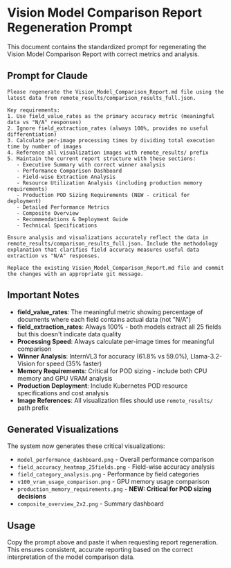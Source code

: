 # Vision Model Comparison Report Regeneration Prompt

This document contains the standardized prompt for regenerating the Vision Model Comparison Report with correct metrics and analysis.

## Prompt for Claude

```
Please regenerate the Vision_Model_Comparison_Report.md file using the latest data from remote_results/comparison_results_full.json. 

Key requirements:
1. Use field_value_rates as the primary accuracy metric (meaningful data vs "N/A" responses)
2. Ignore field_extraction_rates (always 100%, provides no useful differentiation)
3. Calculate per-image processing times by dividing total execution time by number of images
4. Reference all visualization images with remote_results/ prefix
5. Maintain the current report structure with these sections:
   - Executive Summary with correct winner analysis
   - Performance Comparison Dashboard 
   - Field-wise Extraction Analysis
   - Resource Utilization Analysis (including production memory requirements)
   - Production POD Sizing Requirements (NEW - critical for deployment)
   - Detailed Performance Metrics
   - Composite Overview
   - Recommendations & Deployment Guide
   - Technical Specifications

Ensure analysis and visualizations accurately reflect the data in remote_results/comparison_results_full.json. Include the methodology explanation that clarifies field accuracy measures useful data extraction vs "N/A" responses.

Replace the existing Vision_Model_Comparison_Report.md file and commit the changes with an appropriate git message.
```

## Important Notes

- **field_value_rates**: The meaningful metric showing percentage of documents where each field contains actual data (not "N/A")
- **field_extraction_rates**: Always 100% - both models extract all 25 fields but this doesn't indicate data quality
- **Processing Speed**: Always calculate per-image times for meaningful comparison
- **Winner Analysis**: InternVL3 for accuracy (61.8% vs 59.0%), Llama-3.2-Vision for speed (35% faster)
- **Memory Requirements**: Critical for POD sizing - include both CPU memory and GPU VRAM analysis
- **Production Deployment**: Include Kubernetes POD resource specifications and cost analysis
- **Image References**: All visualization files should use `remote_results/` path prefix

## Generated Visualizations

The system now generates these critical visualizations:
- `model_performance_dashboard.png` - Overall performance comparison
- `field_accuracy_heatmap_25fields.png` - Field-wise accuracy analysis
- `field_category_analysis.png` - Performance by field categories
- `v100_vram_usage_comparison.png` - GPU memory usage comparison
- `production_memory_requirements.png` - **NEW: Critical for POD sizing decisions**
- `composite_overview_2x2.png` - Summary dashboard

## Usage

Copy the prompt above and paste it when requesting report regeneration. This ensures consistent, accurate reporting based on the correct interpretation of the model comparison data.